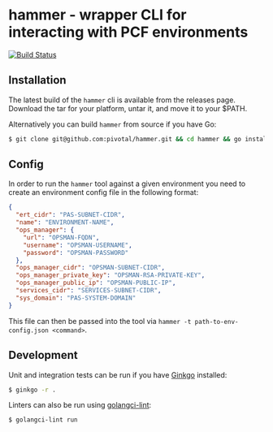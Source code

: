 # hammer - wrapper CLI for interacting with PCF environments
[![Build Status](https://travis-ci.com/pivotal/hammer.svg?token=jUqzM7hyJNi7CRu5xyLL&branch=master)](https://travis-ci.com/pivotal/hammer)

## Installation

The latest build of the `hammer` cli is available from the releases page.
Download the tar for your platform, untar it, and move it to your $PATH.

Alternatively you can build `hammer` from source if you have Go:
```bash
$ git clone git@github.com:pivotal/hammer.git && cd hammer && go install
```

## Config

In order to run the `hammer` tool against a given environment you need to create an environment config file in the following format:
```json
{
  "ert_cidr": "PAS-SUBNET-CIDR",
  "name": "ENVIRONMENT-NAME",
  "ops_manager": {
    "url": "OPSMAN-FQDN",
    "username": "OPSMAN-USERNAME",
    "password": "OPSMAN-PASSWORD"
  },
  "ops_manager_cidr": "OPSMAN-SUBNET-CIDR",
  "ops_manager_private_key": "OPSMAN-RSA-PRIVATE-KEY",
  "ops_manager_public_ip": "OPSMAN-PUBLIC-IP",
  "services_cidr": "SERVICES-SUBNET-CIDR",
  "sys_domain": "PAS-SYSTEM-DOMAIN"
}
```
This file can then be passed into the tool via `hammer -t path-to-env-config.json <command>`.

## Development

Unit and integration tests can be run if you have [Ginkgo](https://github.com/onsi/ginkgo) installed:
```bash
$ ginkgo -r .
```

Linters can also be run using [golangci-lint](https://github.com/golangci/golangci-lint):
```bash
$ golangci-lint run
```
